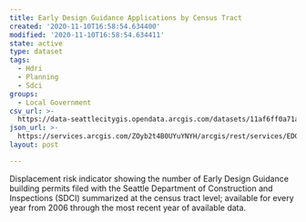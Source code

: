 ```yaml
---
title: Early Design Guidance Applications by Census Tract
created: '2020-11-10T16:58:54.634400'
modified: '2020-11-10T16:58:54.634411'
state: active
type: dataset
tags:
  - Hdri
  - Planning
  - Sdci
groups:
  - Local Government
csv_url: >-
  https://data-seattlecitygis.opendata.arcgis.com/datasets/11af6ff0a71a4303a5f9383454230816_30.csv?outSR=%7B%22latestWkid%22%3A4326%2C%22wkid%22%3A4326%7D
json_url: >-
  https://services.arcgis.com/ZOyb2t4B0UYuYNYH/arcgis/rest/services/EDG/FeatureServer/30
layout: post

---
```

Displacement risk indicator showing the number of Early Design Guidance building permits filed with the Seattle Department of Construction and Inspections (SDCI) summarized at the census tract level; 
available for every year from 2006 through the most recent year of 
available data.
